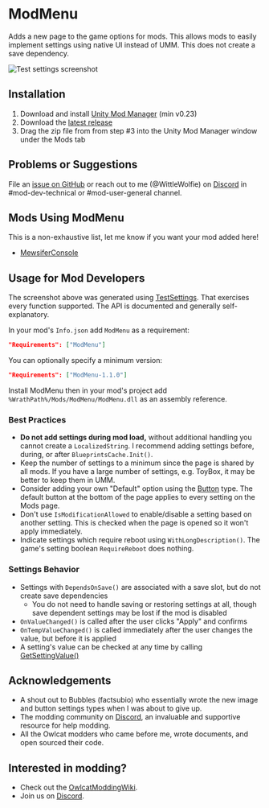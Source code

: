 # ModMenu

Adds a new page to the game options for mods. This allows mods to easily implement settings using native UI instead of UMM. This does not create a save dependency.

![Test settings screenshot](https://github.com/WittleWolfie/ModMenu/blob/main/test_settings.png)

## Installation

1. Download and install [Unity Mod Manager](https://github.com/newman55/unity-mod-manager) (min v0.23)
2. Download the [latest release](https://github.com/WittleWolfie/ModMenu/releases)
3. Drag the zip file from from step #3 into the Unity Mod Manager window under the Mods tab

## Problems or Suggestions

File an [issue on GitHub](https://github.com/WittleWolfie/ModMenu/issues/new) or reach out to me (@WittleWolfie) on [Discord](https://discord.com/invite/wotr) in #mod-dev-technical or #mod-user-general channel.

## Mods Using ModMenu

This is a non-exhaustive list, let me know if you want your mod added here!

* [MewsiferConsole](https://github.com/Pathfinder-WOTR-Modding-Community/MewsiferConsole)

## Usage for Mod Developers

The screenshot above was generated using [TestSettings](https://github.com/WittleWolfie/ModMenu/blob/main/ModMenu/Settings/TestSettings.cs). That exercises every function supported. The API is documented and generally self-explanatory.

In your mod's `Info.json` add `ModMenu` as a requirement:

```json
"Requirements": ["ModMenu"]
```

You can optionally specify a minimum version:

```json
"Requirements": ["ModMenu-1.1.0"]
```

Install ModMenu then in your mod's project add `%WrathPath%/Mods/ModMenu/ModMenu.dll` as an assembly reference.

### Best Practices

* **Do not add settings during mod load,** without additional handling you cannot create a `LocalizedString`. I recommend adding settings before, during, or after `BlueprintsCache.Init()`.
* Keep the number of settings to a minimum since the page is shared by all mods. If you have a large number of settings, e.g. ToyBox, it may be better to keep them in UMM.
* Consider adding your own "Default" option using the [Button](https://github.com/WittleWolfie/ModMenu/blob/main/ModMenu/Settings/SettingsBuilder.cs#L95) type. The default button at the bottom of the page applies to every setting on the Mods page.
* Don't use `IsModificationAllowed` to enable/disable a setting based on another setting. This is checked when the page is opened so it won't apply immediately.
* Indicate settings which require reboot using `WithLongDescription()`. The game's setting boolean `RequireReboot` does nothing.

### Settings Behavior

* Settings with `DependsOnSave()` are associated with a save slot, but do not create save dependencies
    * You do not need to handle saving or restoring settings at all, though save dependent settings may be lost if the mod is disabled
* `OnValueChanged()` is called after the user clicks "Apply" and confirms
* `OnTempValueChanged()` is called immediately after the user changes the value, but before it is applied
* A setting's value can be checked at any time by calling [GetSettingValue()](https://github.com/WittleWolfie/ModMenu/blob/main/ModMenu/ModMenu.cs#L85)

## Acknowledgements

* A shout out to Bubbles (factsubio) who essentially wrote the new image and button settings types when I was about to give up.
* The modding community on [Discord](https://discord.com/invite/wotr), an invaluable and supportive resource for help modding.
* All the Owlcat modders who came before me, wrote documents, and open sourced their code.

## Interested in modding?

* Check out the [OwlcatModdingWiki](https://github.com/WittleWolfie/OwlcatModdingWiki/wiki).
* Join us on [Discord](https://discord.com/invite/wotr).
